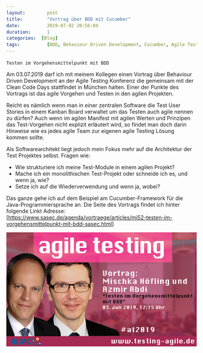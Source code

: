 ```yaml
---
layout: 	   post
title:  	   "Vortrag über BDD mit Cucumber"
date:   	   2019-07-02 20:56:04
duration:	   1
categories:  [Blog]
tags: 		   [BDD, Behaviour Driven Development, Cucumber, Agile Testing, Integration Tests]
---
```


`Testen im Vorgehensmittelpunkt mit BDD`

Am 03.07.2019 darf ich mit meinem Kollegen einen Vortrag über Behaviour Driven Development an der Agile Testing Konferenz die gemeinsam mit der Clean Code Days stattfindet in München halten. 
Einer der Punkte des Vortrags ist das agile Vorgehen und Testen in den agilen Projekten.

Reicht es nämlich wenn man in einer zentralen Software die Test User Stories in einem Kanban Board verwaltet um das Testen auch agile nennen zu dürfen?
Auch wenn im agilen Manifest mit agilen Werten und Prinzipen das Test-Vorgehen nicht explizit erläutert wird, so findet man doch darin Hinweise wie es jedes agile Team zur eigenen agile Testing Lösung kommen sollte.

Als Softwarearchitekt liegt jedoch mein Fokus mehr auf die Architektur der Test Projektes selbst. Fragen wie:
* Wie strukturiere ich meine Test-Module in einem agilen Projekt?
* Mache ich ein monolithischen Test-Projekt oder schneide ich es, und wenn ja, wie?
* Setze ich auf die Wiederverwendung und wenn ja, wobei?

Das ganze gehe ich auf dem Beispiel am Cucumber-Framework für die Java-Programmiersprache an.
Die Seite des Vortrags findet ich hinter folgende Linkt Adresse:
[https://www.sasec.de/agenda/vortraege/articles/mi52-testen-im-vorgehensmittelpunkt-mit-bdd-sasec.html]

![image]  

[image]:   /images/posts/2019-07-02_Vortrag_ueber_BDD_mit_Cucumber/Vortrag_ueber_BDD_mit_Cucumber.jpg
